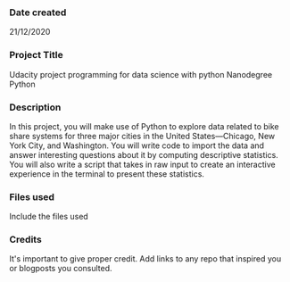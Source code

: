 ### Date created
21/12/2020

### Project Title
Udacity project programming for data science with python Nanodegree Python

### Description
In this project, you will make use of Python to explore data related to bike share systems for three major cities in the United States—Chicago, New York City, and Washington.
You will write code to import the data and answer interesting questions about it by computing descriptive statistics.
You will also write a script that takes in raw input to create an interactive experience in the terminal to present these statistics.

### Files used
Include the files used

### Credits
It's important to give proper credit. Add links to any repo that inspired you or blogposts you consulted.

